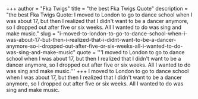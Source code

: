 +++
author = "Fka Twigs"
title = "the best Fka Twigs Quote"
description = "the best Fka Twigs Quote: I moved to London to go to dance school when I was about 17, but then I realized that I didn't want to be a dancer anymore, so I dropped out after five or six weeks. All I wanted to do was sing and make music."
slug = "i-moved-to-london-to-go-to-dance-school-when-i-was-about-17-but-then-i-realized-that-i-didnt-want-to-be-a-dancer-anymore-so-i-dropped-out-after-five-or-six-weeks-all-i-wanted-to-do-was-sing-and-make-music"
quote = '''I moved to London to go to dance school when I was about 17, but then I realized that I didn't want to be a dancer anymore, so I dropped out after five or six weeks. All I wanted to do was sing and make music.'''
+++
I moved to London to go to dance school when I was about 17, but then I realized that I didn't want to be a dancer anymore, so I dropped out after five or six weeks. All I wanted to do was sing and make music.
